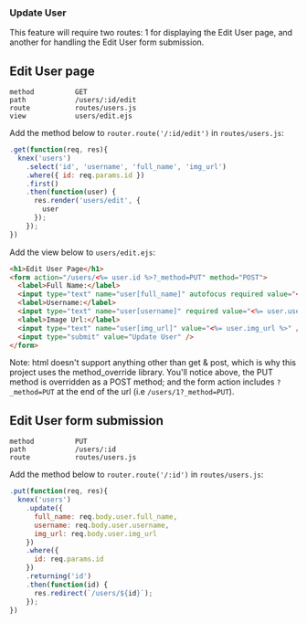 ### Update User

This feature will require two routes: 1 for displaying the Edit User page, and another for handling the Edit User form submission.

## Edit User page

```
method          GET
path            /users/:id/edit
route           routes/users.js
view            users/edit.ejs
```

Add the method below to `router.route('/:id/edit')` in `routes/users.js`:

```js
.get(function(req, res){
  knex('users')
    .select('id', 'username', 'full_name', 'img_url')
    .where({ id: req.params.id })
    .first()
    .then(function(user) {
      res.render('users/edit', {
        user
      });
    });
})
```

Add the view below to `users/edit.ejs`:

```html
<h1>Edit User Page</h1>
<form action="/users/<%= user.id %>?_method=PUT" method="POST">
  <label>Full Name:</label>
  <input type="text" name="user[full_name]" autofocus required value="<%= user.full_name %>" />
  <label>Username:</label>
  <input type="text" name="user[username]" required value="<%= user.username %>" />
  <label>Image Url:</label>
  <input type="text" name="user[img_url]" value="<%= user.img_url %>" />
  <input type="submit" value="Update User" />
</form>
```

Note: html doesn't support anything other than get & post, which is why this project uses the method_override library. You'll notice above, the PUT method is overridden as a POST method; and the form action includes `?_method=PUT` at the end of the url (i.e `/users/1?_method=PUT`).

## Edit User form submission

```
method          PUT
path            /users/:id
route           routes/users.js
```

Add the method below to `router.route('/:id')` in `routes/users.js`:

```js
.put(function(req, res){
  knex('users')
    .update({
      full_name: req.body.user.full_name,
      username: req.body.user.username,
      img_url: req.body.user.img_url
    })
    .where({
      id: req.params.id
    })
    .returning('id')
    .then(function(id) {
      res.redirect(`/users/${id}`);
    });
})
```
